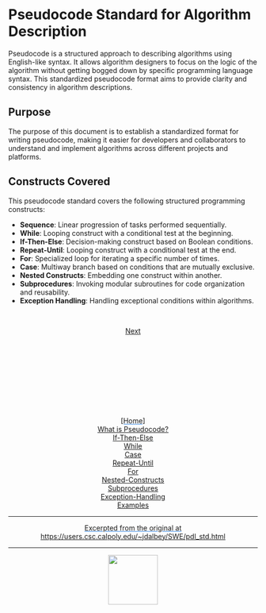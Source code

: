 # Pseudocode Standard for Algorithm Description

Pseudocode is a structured approach to describing algorithms using English-like syntax. It allows algorithm designers to focus on the logic of the algorithm without getting bogged down by specific programming language syntax. This standardized pseudocode format aims to provide clarity and consistency in algorithm descriptions.

## Purpose
The purpose of this document is to establish a standardized format for writing pseudocode, making it easier for developers and collaborators to understand and implement algorithms across different projects and platforms.

## Constructs Covered
This pseudocode standard covers the following structured programming constructs:
- **Sequence**: Linear progression of tasks performed sequentially.
- **While**: Looping construct with a conditional test at the beginning.
- **If-Then-Else**: Decision-making construct based on Boolean conditions.
- **Repeat-Until**: Looping construct with a conditional test at the end.
- **For**: Specialized loop for iterating a specific number of times.
- **Case**: Multiway branch based on conditions that are mutually exclusive.
- **Nested Constructs**: Embedding one construct within another.
- **Subprocedures**: Invoking modular subroutines for code organization and reusability.
- **Exception Handling**: Handling exceptional conditions within algorithms.

<div style="text-align: center; display: flex; justify-content: center; margin-top: 30px">

[Next](what-is.md)
</div>

<div style="text-align: center; text-decoration: underline; text-decoration-color: #3486E3; margin-top: 150px;" markdown="1">

[Home]  
[What is Pseudocode?](what-is.md)  
[If-Then-Else](if-then-else.md)  
[While](while.md)  
[Case](case.md)  
[Repeat-Until](repeat-until.md)  
[For](for.md)  
[Nested-Constructs](nested.md)  
[Subprocedures](subprocedures.md)  
[Exception-Handling](exceptionhandle.md)  
[Examples](examples.md)  
<div>



---
Excerpted from the original at https://users.csc.calpoly.edu/~jdalbey/SWE/pdl_std.html

---

<a href="https://brickmmo.com">
<img src="https://brickmmo.com/images/brickmmo-logo-horizontal.jpg" width="100">
</a>





